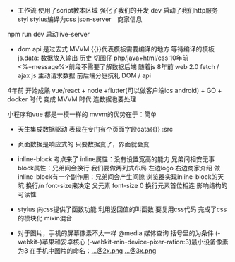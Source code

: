 - 工作流
 使用了script教本区域 强化了我们的开发
 dev 启动了我们http服务
 styl stylus编译为css
 json-server　商家信息

 npm run dev 启动live-server

 - dom api 是过去式
 MVVM 
 {{}}代表模板需要编译的地方 等待编译的模板
 js.data: 数据放入输出
 历史 切图仔 php/java+html/css 10年前 <%=message%>前段不需要了解数据后端
 随着js 8年前 web 2.0 fetch / ajax js 主动请求数据
 前后端分庭抗礼 DOM / api

4年前 开始成熟 vue/react + node +flutter(可以做客户端ios android) + GO + docker 时代 变成 MVVM 时代 连数据也要处理

小程序和vue 都是一模一样的
mvvm的优势在于：简单
- 天生集成数据驱动 表现在专门有个页面字段data{{}} :src
- 页面数据是响应式的 只要数据变了，界面就会变

- inline-block 考点来了
inline属性：没有设置宽高的能力 兄弟间相安无事
block属性：兄弟间会换行
我们要做两列式布局 左边logo 右边商家介绍
做inline-block有一个副作用：兄弟间会产生间隙
浏览器实现inline-block的天坑 换行/n font-size来决定
父元素 font-size 0
换行元素首位相连 影响结构的可读性

- stylus 向css提供了函数功能
利用返回值的叫函数
要复用css代码 完成了css的模块化 mixin混合

- 对于图片，手机的屏幕像素不太一样
@media 媒体查询 括号里的为条件
(-webkit-)苹果和安卓核心
(-webkit-min-device-pixer-ration:3)最小设备像素为3
在手机中图片的命名：...@2x.png ...@3x.png


